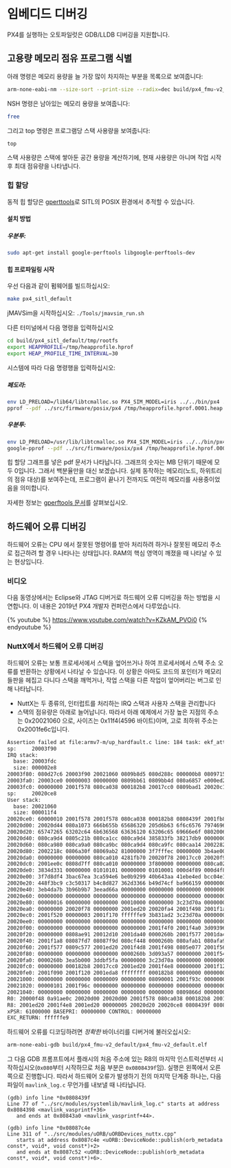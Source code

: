 # 임베디드 디버깅

PX4를 실행하는 오토파일럿은 GDB/LLDB 디버깅을 지원합니다.

## 고용량 메모리 점유 프로그램 식별

아래 명령은 메모리 용량을 늘 가장 많이 차지하는 부분을 목록으로 보여줍니다:

```bash
arm-none-eabi-nm --size-sort --print-size --radix=dec build/px4_fmu-v2_default/px4_fmu-v2_default.elf | grep " [bBdD] "
```

NSH 명령은 남아있는 메모리 용량을 보여줍니다:

```bash
free
```

그리고 top 명령은 프로그램당 스택 사용량을 보여줍니다:

    top
    

스택 사용량은 스택에 쌓아둔 공간 용량을 계산하기에, 현재 사용량은 아니며 작업 시작 후 최대 점유량을 나타냅니다.

### 힙 할당

동적 힙 할당은 [gperttools](https://github.com/gperftools/gperftools)로 SITL의 POSIX 환경에서 추적할 수 있습니다.

#### 설치 방법

##### 우분투:

```bash
sudo apt-get install google-perftools libgoogle-perftools-dev
```

#### 힙 프로파일링 시작

우선 다음과 같이 펌웨어를 빌드하십시오:

```bash
make px4_sitl_default
```

jMAVSim을 시작하십시오: `./Tools/jmavsim_run.sh`

다른 터미널에서 다음 명령을 입력하십시오

```bash
cd build/px4_sitl_default/tmp/rootfs
export HEAPPROFILE=/tmp/heapprofile.hprof
export HEAP_PROFILE_TIME_INTERVAL=30
```

시스템에 따라 다음 명령행을 입력하십시오:

##### 페도라:

```bash
env LD_PRELOAD=/lib64/libtcmalloc.so PX4_SIM_MODEL=iris ../../bin/px4 ../../etc -s etc/init.d-posix/rcS
pprof --pdf ../src/firmware/posix/px4 /tmp/heapprofile.hprof.0001.heap > heap.pdf 
```

##### 우분투:

```bash
env LD_PRELOAD=/usr/lib/libtcmalloc.so PX4_SIM_MODEL=iris ../../bin/px4 ../../etc -s etc/init.d-posix/rcS
google-pprof --pdf ../src/firmware/posix/px4 /tmp/heapprofile.hprof.0001.heap > heap.pdf 
```

힙 할당 그래프를 넣은 pdf 문서가 나타납니다. 그래프의 숫자는 MB 단위기 때문에 모두 0입니다. 그래서 백분율만을 대신 보겠습니다. 실제 동작하는 메모리(노드, 하위트리의 점유 대상)를 보여주는데, 프로그램이 끝나기 전까지도 여전히 메모리를 사용중이었음을 의미합니다.

자세한 정보는 [gperftools 문서](https://htmlpreview.github.io/?https://github.com/gperftools/gperftools/blob/master/docs/heapprofile.html)를 살펴보십시오.

## 하드웨어 오류 디버깅

하드웨어 오류는 CPU 에서 잘못된 명령어를 받아 처리하려 하거나 잘못된 메모리 주소로 접근하려 할 경우 나타나는 상태입니다. RAM의 핵심 영역이 깨졌을 때 나타날 수 있는 현상입니다.

### 비디오

다음 동영상에서는 Eclipse와 JTAG 디버거로 하드웨어 오류 디버깅을 하는 방법을 시연합니다. 이 내용은 2019년 PX4 개발자 컨퍼런스에서 다루었습니다.

{% youtube %} https://www.youtube.com/watch?v=KZkAM_PVOi0 {% endyoutube %}

### NuttX에서 하드웨어 오류 디버깅

하드웨어 오류는 보통 프로세서에서 스택을 엎어쓰거나 하여 프로세서에서 스택 주소 오류를 반환하는 상황에서 나타날 수 있습니다. 이 상황은 아마도 코드의 포인터가 메모리 들판을 헤집고 다니다 스택을 깨먹거나, 작업 스택을 다른 작업이 엎어버리는 버그로 인해 나타납니다.

* NuttX는 두 종류의, 인터럽트를 처리하는 IRQ 스택과 사용자 스택을 관리합니다
* 스택의 점유량은 아래로 늘어납니다. 따라서 아래 예제에서 가장 높은 지점의 주소는 0x20021060 으로, 사이즈는 0x11f4(4596 바이트)이며, 고로 최하위 주소는 0x2001fe6c입니다.

```bash
Assertion failed at file:armv7-m/up_hardfault.c line: 184 task: ekf_att_pos_estimator
sp:     20003f90
IRQ stack:
  base: 20003fdc
  size: 000002e8
20003f80: 080d27c6 20003f90 20021060 0809b8d5 080d288c 000000b8 08097155 00000010
20003fa0: 20003ce0 00000003 00000000 0809bb61 0809bb4d 080a6857 e000ed24 080a3879
20003fc0: 00000000 2001f578 080ca038 000182b8 20017cc0 0809bad1 20020c14 00000000
sp:     20020ce8
User stack:
  base: 20021060
  size: 000011f4
20020ce0: 60000010 2001f578 2001f578 080ca038 000182b8 0808439f 2001fb88 20020d4c
20020d00: 20020d44 080a1073 666b655b 65686320 205d6b63 6f6c6576 79746963 76696420
20020d20: 65747265 63202c64 6b636568 63636120 63206c65 69666e6f 08020067 0805c4eb
20020d40: 080ca9d4 0805c21b 080ca1cc 080ca9d4 385833fb 38217db9 00000000 080ca964
20020d60: 080ca980 080ca9a0 080ca9bc 080ca9d4 080ca9fc 080caa14 20022824 00000002
20020d80: 2002218c 0806a30f 08069ab2 81000000 3f7fffec 00000000 3b4ae00c 3b12eaa6
20020da0: 00000000 00000000 080ca010 4281fb70 20020f78 20017cc0 20020f98 20017cdc
20020dc0: 2001ee0c 0808d7ff 080ca010 00000000 3f800000 00000000 080ca020 3aa35c4e
20020de0: 3834d331 00000000 01010101 00000000 01010001 000d4f89 000d4f89 000f9fda
20020e00: 3f7d8df4 3bac67ea 3ca594e6 be0b9299 40b643aa 41ebe4ed bcc04e1b 43e89c96
20020e20: 448f3bc9 c3c50317 b4c8d827 362d3366 b49d74cf ba966159 00000000 00000000
20020e40: 3eb4da7b 3b96b9b7 3eead66a 00000000 00000000 00000000 00000000 00000000
20020e60: 00000000 00000000 00000000 00000000 00000000 00000000 00000000 00000000
20020e80: 00000016 00000000 00000000 00010000 00000000 3c23d70a 00000000 00000000
20020ea0: 00000000 20020f78 00000000 2001ed20 20020fa4 2001f498 2001f1a8 2001f500
20020ec0: 2001f520 00000003 2001f170 ffffffe9 3b831ad2 3c23d70a 00000000 00000000
20020ee0: 00000000 00000000 00000000 00000000 00000000 00000000 00000000 00000000
20020f00: 00000000 00000000 00000000 00000000 2001f4f0 2001f4a0 3d093964 00000001
20020f20: 00000000 0808ae91 20012d10 2001da40 0000260b 2001f577 2001da40 0000260b
20020f40: 2001f1a8 08087fd7 08087f9d 080cf448 0000260b 080afab1 080afa9d 00000003
20020f60: 2001f577 0809c577 2001ed20 2001f4d8 2001f498 0805e077 2001f568 20024540
20020f80: 00000000 00000000 00000000 0000260b 3d093a57 00000000 2001f540 2001f4f0
20020fa0: 0000260b 3ea5b000 3ddbf5fa 00000000 3c23d70a 00000000 00000000 000f423f
20020fc0: 00000000 000182b8 20017cc0 2001ed20 2001f4e8 00000000 2001f120 0805ea0d
20020fe0: 2001f090 2001f120 2001eda8 ffffffff 000182b8 00000000 00000000 00000000
20021000: 00000000 00000000 00000009 00000000 08090001 2001f93c 0000000c 00000000
20021020: 00000101 2001f96c 00000000 00000000 00000000 00000000 00000000 00000000
20021040: 00000000 00000000 00000000 00000000 00000000 0809866d 00000000 00000000
R0: 20000f48 0a91ae0c 20020d00 20020d00 2001f578 080ca038 000182b8 20017cc0
R8: 2001ed20 2001f4e8 2001ed20 00000005 20020d20 20020ce8 0808439f 08087c4e
xPSR: 61000000 BASEPRI: 00000000 CONTROL: 00000000
EXC_RETURN: ffffffe9
```

하드웨어 오류를 디코딩하려면 *정확한* 바이너리를 디버거에 불러오십시오:

```bash
arm-none-eabi-gdb build/px4_fmu-v2_default/px4_fmu-v2_default.elf
```

그 다음 GDB 프롬프트에서 플래시의 처음 주소에 있는 R8의 마지막 인스트럭션부터 시작하십시오(`0x080`부터 시작하므로 처음 부분은 `0x0808439f`임). 실행은 왼쪽에서 오른쪽으로 진행합니다. 따라서 하드웨어 오류가 발생하기 전의 마지막 단계중 하나는, 다음 파일이 ```mavlink_log.c``` 무언가를 내보낼 때 나타납니다.

```gdb
(gdb) info line *0x0808439f
Line 77 of "../src/modules/systemlib/mavlink_log.c" starts at address 0x8084398 <mavlink_vasprintf+36>
   and ends at 0x80843a0 <mavlink_vasprintf+44>.
```

```gdb
(gdb) info line *0x08087c4e
Line 311 of "../src/modules/uORB/uORBDevices_nuttx.cpp"
   starts at address 0x8087c4e <uORB::DeviceNode::publish(orb_metadata const*, void*, void const*)+2>
   and ends at 0x8087c52 <uORB::DeviceNode::publish(orb_metadata const*, void*, void const*)+6>.
```